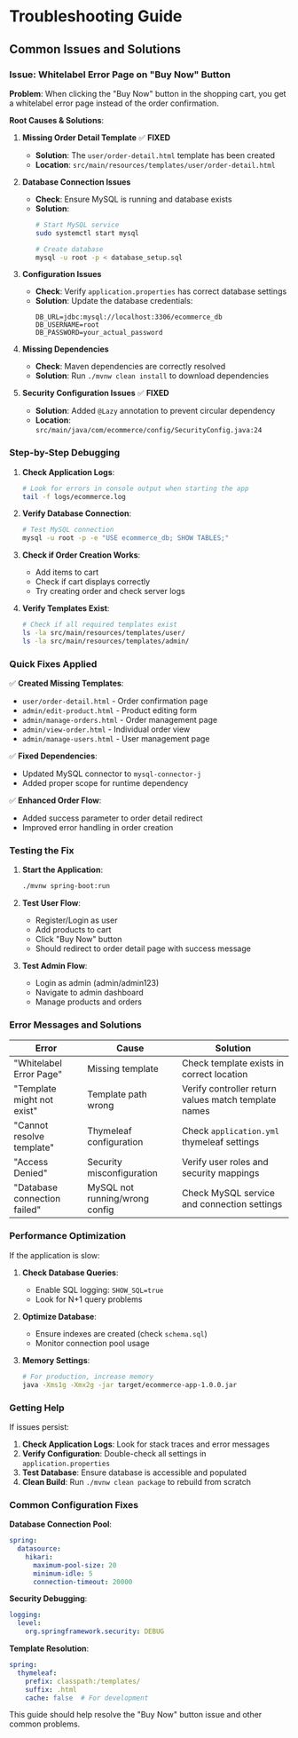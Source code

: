 # Troubleshooting Guide

## Common Issues and Solutions

### Issue: Whitelabel Error Page on "Buy Now" Button

**Problem**: When clicking the "Buy Now" button in the shopping cart, you get a whitelabel error page instead of the order confirmation.

**Root Causes & Solutions**:

1. **Missing Order Detail Template** ✅ **FIXED**
   - **Solution**: The `user/order-detail.html` template has been created
   - **Location**: `src/main/resources/templates/user/order-detail.html`

2. **Database Connection Issues**
   - **Check**: Ensure MySQL is running and database exists
   - **Solution**:
     ```bash
     # Start MySQL service
     sudo systemctl start mysql

     # Create database
     mysql -u root -p < database_setup.sql
     ```

3. **Configuration Issues**
   - **Check**: Verify `application.properties` has correct database settings
   - **Solution**: Update the database credentials:
     ```properties
     DB_URL=jdbc:mysql://localhost:3306/ecommerce_db
     DB_USERNAME=root
     DB_PASSWORD=your_actual_password
     ```

4. **Missing Dependencies**
   - **Check**: Maven dependencies are correctly resolved
   - **Solution**: Run `./mvnw clean install` to download dependencies

5. **Security Configuration Issues** ✅ **FIXED**
   - **Solution**: Added `@Lazy` annotation to prevent circular dependency
   - **Location**: `src/main/java/com/ecommerce/config/SecurityConfig.java:24`

### Step-by-Step Debugging

1. **Check Application Logs**:
   ```bash
   # Look for errors in console output when starting the app
   tail -f logs/ecommerce.log
   ```

2. **Verify Database Connection**:
   ```bash
   # Test MySQL connection
   mysql -u root -p -e "USE ecommerce_db; SHOW TABLES;"
   ```

3. **Check if Order Creation Works**:
   - Add items to cart
   - Check if cart displays correctly
   - Try creating order and check server logs

4. **Verify Templates Exist**:
   ```bash
   # Check if all required templates exist
   ls -la src/main/resources/templates/user/
   ls -la src/main/resources/templates/admin/
   ```

### Quick Fixes Applied

✅ **Created Missing Templates**:
- `user/order-detail.html` - Order confirmation page
- `admin/edit-product.html` - Product editing form
- `admin/manage-orders.html` - Order management page
- `admin/view-order.html` - Individual order view
- `admin/manage-users.html` - User management page

✅ **Fixed Dependencies**:
- Updated MySQL connector to `mysql-connector-j`
- Added proper scope for runtime dependency

✅ **Enhanced Order Flow**:
- Added success parameter to order detail redirect
- Improved error handling in order creation

### Testing the Fix

1. **Start the Application**:
   ```bash
   ./mvnw spring-boot:run
   ```

2. **Test User Flow**:
   - Register/Login as user
   - Add products to cart
   - Click "Buy Now" button
   - Should redirect to order detail page with success message

3. **Test Admin Flow**:
   - Login as admin (admin/admin123)
   - Navigate to admin dashboard
   - Manage products and orders

### Error Messages and Solutions

| Error | Cause | Solution |
|-------|-------|----------|
| "Whitelabel Error Page" | Missing template | Check template exists in correct location |
| "Template might not exist" | Template path wrong | Verify controller return values match template names |
| "Cannot resolve template" | Thymeleaf configuration | Check `application.yml` thymeleaf settings |
| "Access Denied" | Security misconfiguration | Verify user roles and security mappings |
| "Database connection failed" | MySQL not running/wrong config | Check MySQL service and connection settings |

### Performance Optimization

If the application is slow:

1. **Check Database Queries**:
   - Enable SQL logging: `SHOW_SQL=true`
   - Look for N+1 query problems

2. **Optimize Database**:
   - Ensure indexes are created (check `schema.sql`)
   - Monitor connection pool usage

3. **Memory Settings**:
   ```bash
   # For production, increase memory
   java -Xms1g -Xmx2g -jar target/ecommerce-app-1.0.0.jar
   ```

### Getting Help

If issues persist:

1. **Check Application Logs**: Look for stack traces and error messages
2. **Verify Configuration**: Double-check all settings in `application.properties`
3. **Test Database**: Ensure database is accessible and populated
4. **Clean Build**: Run `./mvnw clean package` to rebuild from scratch

### Common Configuration Fixes

**Database Connection Pool**:
```yaml
spring:
  datasource:
    hikari:
      maximum-pool-size: 20
      minimum-idle: 5
      connection-timeout: 20000
```

**Security Debugging**:
```yaml
logging:
  level:
    org.springframework.security: DEBUG
```

**Template Resolution**:
```yaml
spring:
  thymeleaf:
    prefix: classpath:/templates/
    suffix: .html
    cache: false  # For development
```

This guide should help resolve the "Buy Now" button issue and other common problems.
